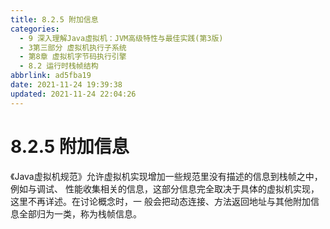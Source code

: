 ```yaml
---
title: 8.2.5 附加信息
categories:
  - 9 深入理解Java虛拟机：JVM高级特性与最佳实践(第3版)
  - 3第三部分 虚拟机执行子系统
  - 第8章 虚拟机字节码执行引擎
  - 8.2 运行时栈帧结构
abbrlink: ad5fba19
date: 2021-11-24 19:39:38
updated: 2021-11-24 22:04:26
---
```

# 8.2.5 附加信息
《Java虚拟机规范》允许虚拟机实现增加一些规范里没有描述的信息到栈帧之中，例如与调试、 性能收集相关的信息，这部分信息完全取决于具体的虚拟机实现，这里不再详述。在讨论概念时，一 般会把动态连接、方法返回地址与其他附加信息全部归为一类，称为栈帧信息。

